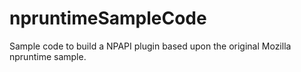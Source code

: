 npruntimeSampleCode
===================

Sample code to build a NPAPI plugin based upon the original Mozilla npruntime sample.
